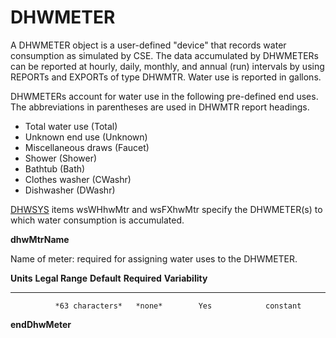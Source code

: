 # DHWMETER

A DHWMETER object is a user-defined "device" that records water consumption as simulated by CSE.  The data accumulated by DHWMETERs can be reported at hourly, daily, monthly, and annual (run) intervals by using REPORTs and EXPORTs of type DHWMTR. Water use is reported in gallons.


DHWMETERs account for water use in the following pre-defined end uses.  The abbreviations in parentheses are used in DHWMTR report headings.
  
- Total water use (Total)
- Unknown end use (Unknown)
- Miscellaneous draws (Faucet)
- Shower (Shower)
- Bathtub (Bath)
- Clothes washer (CWashr)
- Dishwasher (DWashr)

[DHWSYS](#dhwsys) items wsWHhwMtr and wsFXhwMtr specify the DHWMETER(s) to which water consumption is accumulated.

**dhwMtrName**

Name of meter: required for assigning water uses to the DHWMETER.

  **Units**   **Legal Range**   **Default**   **Required**   **Variability**
  ----------- ----------------- ------------- -------------- -----------------
              *63 characters*   *none*        Yes            constant


**endDhwMeter**
